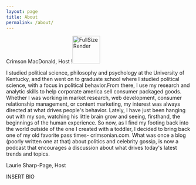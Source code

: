 ```yaml
---
layout: page
title: About
permalink: /about/
---
```

Crimson MacDonald, Host
!<a data-flickr-embed="true"  href="https://www.flickr.com/photos/crimsonrhoads/27001593540/in/datetaken/" title="FullSizeRender"><img src="https://c5.staticflickr.com/8/7175/27001593540_3cd83d3fdf_s.jpg" width="75" height="75" alt="FullSizeRender"></a><script async src="//embedr.flickr.com/assets/client-code.js" charset="utf-8"></script>

I studied political science, philosophy and psychology at the University of Kentucky, and then went on to graduate school where I studied political science, with a focus in political behavior.From there, I use my research and analytic skills to help corporate america sell consumer packaged goods. Whether I was working in market research, web development, consumer relationship management, or content marketing, my interest was always directed at what drives people's behavior. Lately, I have just been hanging out with my son, watching his little brain grow and seeing, firsthand, the beginnings of the human experience. So now, as I find my footing back into the world outside of the one I created with a toddler, I decided to bring back one of my old favorite pass times- crimsonian.com. What was once a blog (poorly written one at that) about politics and celebrity gossip, is now a podcast that encourages a discussion about what drives today's latest trends and topics.

Laurie Sharp-Page, Host

INSERT BIO
